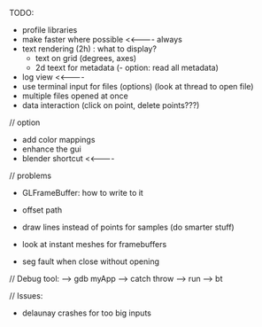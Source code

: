 TODO:
- profile libraries
- make faster where possible                                        <<---- always
- text rendering (2h) : what to display?
	- text on grid (degrees, axes)
	- 2d teext for metadata (- option: read all metadata)
- log view                                                          <<----
- use terminal input for files (options) (look at thread to open file)
- multiple files opened at once
- data interaction (click on point, delete points???)


// option
- add color mappings
- enhance the gui
- blender shortcut                                                  <<----


// problems
- GLFrameBuffer: how to write to it

- offset path
- draw lines instead of points for samples (do smarter stuff)
- look at instant meshes for framebuffers
- seg fault when close without opening

// Debug tool:
--> gdb myApp
--> catch throw
--> run
--> bt

// Issues:
- delaunay crashes for too big inputs